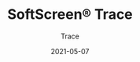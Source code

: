 ---
title: "SoftScreen® Trace"
image_primary: "img/Arktura-SoftScreen-Stack-Half-Waiting-Room-06-1.jpg"
image_secondary: "img/Arktura_SoftScreen_Trace-1600x1078.jpg"
description: "Trace%u2019s%20wall%20panels%20and%20partitions%20create%20a%20web%20that%20viewers%20will%20be%20captured%20by%2C%20with%20an%20arresting%20array%20of%20interconnected%20threads%20that%20also%20provide%20acoustic%20support%20thanks%20to%20its%20Soft%20Sound%20material.%20Trace%20is%20available%20in%20full%20and%20half%20pattern%20panels%20to%20provide%20flexibility%20in%20acoustic%20performance%20and%20peace%20of%20mind.%20These%20panels%20can%20be%20either%20fixed%20into%20place%20cable%20hung%2C%20wall%20mounted%2C%20or%20set%20on%20a%20track%20to%20serve%20as%20operable%20dividers.%20%A0"
designer: "Arktura"
tags: 
  - "Acoustic"
  - "Wall Panels"
  - "Partitions"
subtitle: "Trace"
href: "https://arktura.com/product/softscreen-trace/"
category: "Acoustic"
manufacturer: "Arktura"
slug: "/manufacturers/arktura/acoustic/arktura-soft-screen-trace"
date: "2021-05-07"
---